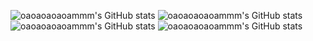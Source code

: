 ![oaoaoaoaoammm's GitHub stats](https://github-readme-stats.vercel.app/api?username=oaoaoaoaoammm&theme=radical&show_icons=true) 
![oaoaoaoaoammm's GitHub stats](http://github-profile-summary-cards.vercel.app/api/cards/profile-details?username=oaoaoaoaoammm&theme=2077) 
![oaoaoaoaoammm's GitHub stats](http://github-profile-summary-cards.vercel.app/api/cards/most-commit-language?username=oaoaoaoaoammm&theme=2077)
![oaoaoaoaoammm's GitHub stats](http://github-profile-summary-cards.vercel.app/api/cards/productive-time?username=oaoaoaoaoammm&theme=2077&utcOffset=3)
